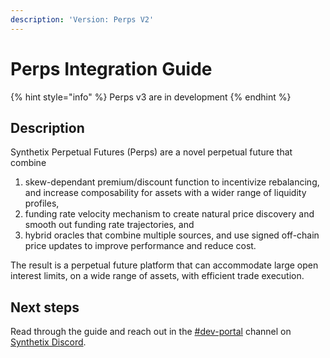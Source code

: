 ```yaml
---
description: 'Version: Perps V2'
---
```


# Perps Integration Guide

{% hint style="info" %}
Perps v3 are in development
{% endhint %}

## Description

Synthetix Perpetual Futures (Perps) are a novel perpetual future that combine

1. skew-dependant premium/discount function to incentivize rebalancing, and increase composability for assets with a wider range of liquidity profiles,
2. funding rate velocity mechanism to create natural price discovery and smooth out funding rate trajectories, and
3. hybrid oracles that combine multiple sources, and use signed off-chain price updates to improve performance and reduce cost.

The result is a perpetual future platform that can accommodate large open interest limits, on a wide range of assets, with efficient trade execution.

## Next steps

Read through the guide and reach out in the [#dev-portal](https://discord.com/channels/413890591840272394/459603818246701056) channel on [Synthetix Discord](https://discord.gg/synthetix).
